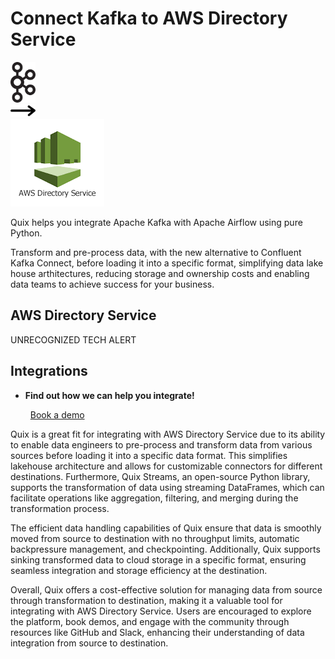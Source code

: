 # Connect Kafka to AWS Directory Service

<div class="connect-images cards blog-grid-card" markdown>
<div>
<img src="../images/kafka_logo.png" width="40px" />
</div>
<div>
<img src="../images/arrow.svg" width="40px" />
</div>
<div>
<img src="./images/aws-directory-service_1.jpg" />
</div>
</div>

Quix helps you integrate Apache Kafka with Apache Airflow using pure Python.

Transform and pre-process data, with the new alternative to Confluent Kafka Connect, before loading it into a specific format, simplifying data lake house arthitectures, reducing storage and ownership costs and enabling data teams to achieve success for your business.

## AWS Directory Service

UNRECOGNIZED TECH ALERT

## Integrations

<div class="grid cards" markdown>

- __Find out how we can help you integrate!__

    <a class="md-button md-button--primary" href="https://share.hsforms.com/1iW0TmZzKQMChk0lxd_tGiw4yjw2?__hstc=175542013.2303933fbd746c0ac86d9ccbe9bc9100.1728383268831.1729603416735.1729620918855.31&__hssc=175542013.1.1729620918855&__hsfp=2132701734" target="_blank" style="margin:.5rem;">Book a demo</a>

</div>


Quix is a great fit for integrating with AWS Directory Service due to its ability to enable data engineers to pre-process and transform data from various sources before loading it into a specific data format. This simplifies lakehouse architecture and allows for customizable connectors for different destinations. Furthermore, Quix Streams, an open-source Python library, supports the transformation of data using streaming DataFrames, which can facilitate operations like aggregation, filtering, and merging during the transformation process.

The efficient data handling capabilities of Quix ensure that data is smoothly moved from source to destination with no throughput limits, automatic backpressure management, and checkpointing. Additionally, Quix supports sinking transformed data to cloud storage in a specific format, ensuring seamless integration and storage efficiency at the destination.

Overall, Quix offers a cost-effective solution for managing data from source through transformation to destination, making it a valuable tool for integrating with AWS Directory Service. Users are encouraged to explore the platform, book demos, and engage with the community through resources like GitHub and Slack, enhancing their understanding of data integration from source to destination.

